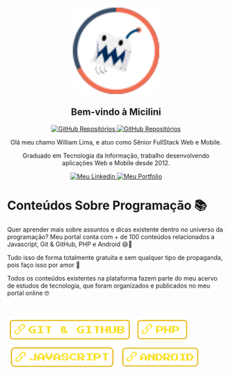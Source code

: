 <p align="center">
 <img width="200px" src="https://github.com/micilini/micilini/blob/main/logo_micilini_github.svg" align="center" alt="Logo da Micilini" />
 <h2 align="center">Bem-vindo à Micilini</h2>
</p>

<p align="center">
    <a href="https://github.com/micilini?tab=repositories">
      <img alt="GitHub Repositórios" src="https://img.shields.io/badge/Repositórios-36-blue" />
    </a>
    <a href="https://micilini.com/">
      <img alt="GitHub Repositórios" src="https://img.shields.io/badge/Site-micilini.com-green" />
    </a>
</p>

<p align="center">Olá meu chamo William Lima, e atuo como Sênior FullStack Web e Mobile.</p>
<p align="center">Graduado em Tecnologia da Informação, trabalho desenvolvendo aplicações Web e Mobile desde 2012.</p>

<p align="center">
    <a href="https://www.linkedin.com/in/william-lima-dev/">
      <img alt="Meu Linkedin" src="https://img.shields.io/badge/linkedin-%230077B5.svg?style=for-the-badge&logo=linkedin&logoColor=white" />
    </a>
    <a href="https://micilini.com/william-lima">
      <img alt="Meu Portfolio" src="https://img.shields.io/badge/Portfolio-%23000000.svg?style=for-the-badge&logo=firefox&logoColor=#FF7139" />
    </a>
</p>



# Conteúdos Sobre Programação 📚 <!-- omit in toc -->

<p align="left">Quer aprender mais sobre assuntos e dicas existente dentro no universo da programação? Meu portal conta com + de 100 conteúdos relacionados a Javascript, Git & GitHub, PHP e Android 😄🥳</p>

<p align="left">Tudo isso de forma totalmente gratuita e sem qualquer tipo de propaganda, pois faço isso por amor 🥰</p>

<p align="left">Todos os conteúdos existentes na plataforma fazem parte do meu acervo de estudos de tecnologia, que foram organizados e publicados no meu portal online 🤓</p>

<br>

<p float="left">
<a href="https://micilini.com/conteudos/git-github"><img src="link-micilini-gitgithub.svg" width="290" /></a>
<a href="https://micilini.com/conteudos/php"><img src="link-micilini-php.svg" width="130" /></a>
<a href="https://micilini.com/conteudos/javascript"><img src="logo_micilini_javascript.svg" width="255" /></a>
<a href="https://micilini.com/conteudos/android"><img src="link-micilini-android.svg" width="190" /></a>
</p>



